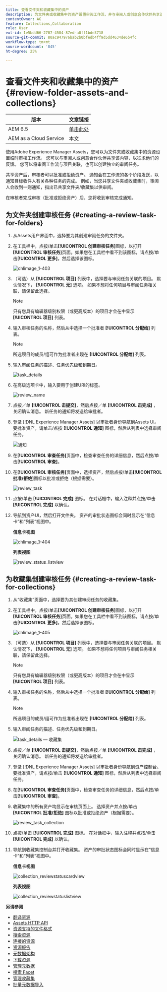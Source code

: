 ```yaml
---
title: 查看文件夹和收藏集中的资产
description: 为文件夹或收藏集中的资产设置审阅工作流，并与审阅人或创意合作伙伴共享该工作流以寻求反馈。
contentOwner: AG
feature: Collections,Collaboration
role: User
exl-id: 1e5bdd66-2707-4584-87ed-a0ff1bde3718
source-git-commit: 80ac947976bab2b0bfedb4ff9d5dd4634de6b4fc
workflow-type: tm+mt
source-wordcount: '845'
ht-degree: 25%

---
```


# 查看文件夹和收藏集中的资产 {#review-folder-assets-and-collections}

| 版本 | 文章链接 |
| -------- | ---------------------------- |
| AEM 6.5 | [单击此处](https://experienceleague.adobe.com/docs/experience-manager-65/assets/using/bulk-approval.html?lang=en) |
| AEM as a Cloud Service | 本文 |

使用Adobe Experience Manager Assets，您可以为文件夹或收藏集中的资源设置临时审核工作流。 您可以与审阅人或创意合作伙伴共享该内容，以征求他们的反馈。 您可以将审阅工作流与项目关联，也可以创建独立的审阅任务。

共享资产后，审核者可以批准或拒绝资产。 通知会在工作流的各个阶段发送，以通知目标收件人有关各种任务的完成。 例如，当您共享文件夹或收藏集时，审阅人会收到一则通知，指出已共享文件夹/收藏集以供审阅。

在审核者完成审核（批准或拒绝资产）后，您将收到审核完成通知。

## 为文件夹创建审核任务 {#creating-a-review-task-for-folders}

1. 从Assets用户界面中，选择要为其创建审阅任务的文件夹。
1. 在工具栏中，点按/单击&#x200B;**[!UICONTROL 创建审核任务]**&#x200B;图标，以打开&#x200B;**[!UICONTROL 审核任务]**&#x200B;页面。如果您在工具栏中看不到该图标，请点按/单击&#x200B;**[!UICONTROL 更多]**，然后选择该图标。

   ![chlimage_1-403](assets/chlimage_1-403.png)

1. （可选）从 **[!UICONTROL 项目]** 列表中，选择要与审阅任务关联的项目。 默认情况下， **[!UICONTROL 无]** 选项。 如果不想将任何项目与审阅任务相关联，请保留此选择。

   >[!NOTE]
   >
   >只有您具有编辑器级别权限（或更高版本）的项目才会在中显示 **[!UICONTROL 项目]** 列表。

1. 输入审核任务的名称，然后从中选择一个批准者 **[!UICONTROL 分配给]** 列表。

   >[!NOTE]
   >
   >所选项目的成员/组可作为批准者出现在 **[!UICONTROL 分配给]** 列表。

1. 输入审阅任务的描述、任务优先级和到期日。

   ![task_details](assets/task_details.png)

1. 在高级选项卡中，输入要用于创建URI的标签。

   ![review_name](assets/review_name.png)

1. 点按／单 **[!UICONTROL 击提交]**，然后点按／单 **[!UICONTROL 击完成]** ，关闭确认消息。 新任务的通知将发送给审批者。
1. 登录 [!DNL Experience Manager Assets] 以审批者身份导航到Assets UI。 要批准资产，请单击/点按 **[!UICONTROL 通知]** 图标，然后从列表中选择审阅任务。

   ![通知](assets/notification.png)

1. 在&#x200B;**[!UICONTROL 审查任务]**&#x200B;页面中，检查审查任务的详细信息，然后点按/单击&#x200B;**[!UICONTROL 审查]**。
1. 在&#x200B;**[!UICONTROL 审核任务]**&#x200B;页面中，选择资产，然后点按/单击&#x200B;**[!UICONTROL 批准/拒绝]**&#x200B;图标以批准或拒绝（根据需要）。

   ![review_task](assets/review_task.png)

1. 点按/单击 **[!UICONTROL 完成]** 图标。 在对话框中，输入注释并点按/单击  **[!UICONTROL 完成]** 以确认。
1. 导航到资产UI，然后打开文件夹。 资产的审批状态图标会同时显示在“信息卡”和“列表”视图中。

   **信息卡视图**

   ![chlimage_1-404](assets/chlimage_1-404.png)

   **列表视图**

   ![review_status_listview](assets/review_status_listview.png)

## 为收藏集创建审核任务 {#creating-a-review-task-for-collections}

1. 从“收藏集”页面中，选择要为其创建审阅任务的收藏集。
1. 在工具栏中，点按/单击&#x200B;**[!UICONTROL 创建审核任务]**&#x200B;图标，以打开&#x200B;**[!UICONTROL 审核任务]**&#x200B;页面。如果您在工具栏中看不到该图标，请点按/单击&#x200B;**[!UICONTROL 更多]**，然后选择该图标。

   ![chlimage_1-405](assets/chlimage_1-405.png)

1. （可选）从 **[!UICONTROL 项目]** 列表中，选择要与审阅任务关联的项目。 默认情况下， **[!UICONTROL 无]** 选项。 如果不想将任何项目与审阅任务相关联，请保留此选择。

   >[!NOTE]
   >
   >只有您具有编辑器级别权限（或更高版本）的项目才会在中显示 **[!UICONTROL 项目]** 列表。

1. 输入审核任务的名称，然后从中选择一个批准者 **[!UICONTROL 分配给]** 列表。

   >[!NOTE]
   >
   >所选项目的成员/组可作为批准者出现在 **[!UICONTROL 分配给]** 列表。

1. 输入审阅任务的描述、任务优先级和到期日。

   ![task_details — 收藏集](assets/task_details-collection.png)

1. 点按／单 **[!UICONTROL 击提交]**，然后点按／单 **[!UICONTROL 击完成]** ，关闭确认消息。 新任务的通知将发送给审批者。
1. 登录 [!DNL Experience Manager Assets] 以审批者身份导航到资产控制台。 要批准资产，请点按/单击 **[!UICONTROL 通知]** 图标，然后从列表中选择审阅任务。
1. 在&#x200B;**[!UICONTROL 审查任务]**&#x200B;页面中，检查审查任务的详细信息，然后点按/单击&#x200B;**[!UICONTROL 审查]**。
1. 收藏集中的所有资产均显示在审核页面上。 选择资产并点按/单击 **[!UICONTROL 批准/拒绝]** 图标以批准或拒绝资产（根据需要）。

   ![review_task_collection](assets/review_task_collection.png)

1. 点按/单击 **[!UICONTROL 完成]** 图标。 在对话框中，输入注释并点按/单击 **[!UICONTROL 完成]** 以确认。
1. 导航到收藏集控制台并打开收藏集。 资产的审批状态图标会同时显示在“信息卡”和“列表”视图中。

   **信息卡视图**

   ![collection_reviewstatuscardview](assets/collection_reviewstatuscardview.png)

   **列表视图**

   ![collection_reviewstatuslistview](assets/collection_reviewstatuslistview.png)

**另请参阅**

* [翻译资源](translate-assets.md)
* [Assets HTTP API](mac-api-assets.md)
* [资源支持的文件格式](file-format-support.md)
* [搜索资源](search-assets.md)
* [连接的资源](use-assets-across-connected-assets-instances.md)
* [资源报告](asset-reports.md)
* [元数据架构](metadata-schemas.md)
* [下载资源](download-assets-from-aem.md)
* [管理元数据](manage-metadata.md)
* [搜索 Facet](search-facets.md)
* [管理收藏集](manage-collections.md)
* [批量元数据导入](metadata-import-export.md)
